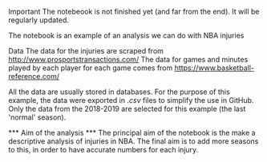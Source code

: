 Important
The notebeook is not finished yet (and far from the end). It will be regularly updated. 

The notebook is an example of an analysis we can do with NBA injuries 

Data
The data for the injuries are scraped from http://www.prosportstransactions.com/
The data for games and minutes played by each player for each game comes from https://www.basketball-reference.com/

All the data are usually stored in databases. For the purpose of this example, the data were exported in *.csv* files to simplify the use in GitHub. 
Only the data from the 2018-2019 are selected for this example (the last 'normal' season). 

*** Aim of the analysis *** 
The principal aim of the notebook is the make a descriptive analysis of injuries in NBA. 
The final aim is to add more seasons to this, in order to have accurate numbers for each injury. 





